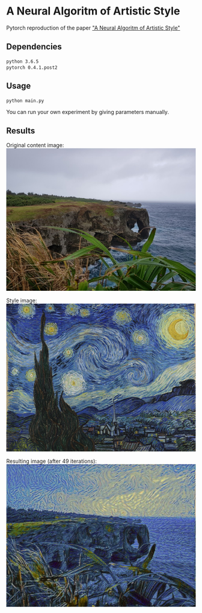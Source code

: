 # A Neural Algoritm of Artistic Style
Pytorch reproduction of the paper ["A Neural Algoritm of Artistic Style"](https://arxiv.org/pdf/1508.06576.pdf "Paper Link")

## Dependencies
```
python 3.6.5
pytorch 0.4.1.post2
```

## Usage
```
python main.py
```
You can run your own experiment by giving parameters manually. 

## Results
Original content image: 
![Original Content Image](https://github.com/minkyu-choi04/A_Neural_Algorithm_of_Artistic_Style/blob/master/content.jpg)

Style image:
![Style Image](https://github.com/minkyu-choi04/A_Neural_Algorithm_of_Artistic_Style/blob/master/style.jpg)

Resulting image (after 49 iterations):
![Resulting Image](https://github.com/minkyu-choi04/A_Neural_Algorithm_of_Artistic_Style/blob/master/sample_output/outout49.jpg)






